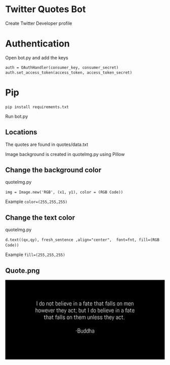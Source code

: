 # Twitter Quotes Bot

Create Twitter Developer profile

# Authentication
Open bot.py and add the keys
```
auth = OAuthHandler(consumer_key, consumer_secret)
auth.set_access_token(access_token, access_token_secret)
```

# Pip
`pip install requirements.txt`

Run bot.py

## Locations
The quotes are found in quotes/data.txt

Image background is created in quoteImg.py using Pillow 

## Change the background color
quoteImg.py

`img = Image.new('RGB', (x1, y1), color = (RGB Code))`

Example `color=(255,255,255)`
## Change the text color
quoteImg.py

`d.text((qx,qy), fresh_sentence ,align="center",  font=fnt, fill=(RGB Code))`

Example `fill=(255,255,255)`

## Quote.png
![Image_with_quote](/images/quote.png)

